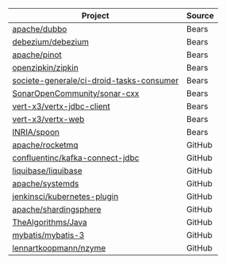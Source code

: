 | Project                                                                                                 | Source |
|---------------------------------------------------------------------------------------------------------|--------|
| [apache/dubbo](https://github.com/apache/dubbo)                                                         | Bears  |
| [debezium/debezium](https://github.com/debezium/debezium)                                               | Bears  |
| [apache/pinot](https://github.com/apache/pinot)                                                         | Bears  |
| [openzipkin/zipkin](https://github.com/openzipkin/zipkin)                                               | Bears  |
| [societe-generale/ci-droid-tasks-consumer](https://github.com/societe-generale/ci-droid-tasks-consumer) | Bears  |
| [SonarOpenCommunity/sonar-cxx](https://github.com/SonarOpenCommunity/sonar-cxx)                         | Bears  |
| [vert-x3/vertx-jdbc-client](https://github.com/vert-x3/vertx-jdbc-client)                               | Bears  |
| [vert-x3/vertx-web](https://github.com/vert-x3/vertx-web)                                               | Bears  |
| [INRIA/spoon](https://github.com/INRIA/spoon)                                                           | Bears  |
| [apache/rocketmq](https://github.com/apache/rocketmq)                                                   | GitHub |
| [confluentinc/kafka-connect-jdbc](https://github.com/confluentinc/kafka-connect-jdbc)                   | GitHub |
| [liquibase/liquibase](https://github.com/liquibase/liquibase)                                           | GitHub |
| [apache/systemds](https://github.com/apache/systemds)                                                   | GitHub |
| [jenkinsci/kubernetes-plugin](https://github.com/jenkinsci/kubernetes-plugin)                           | GitHub |
| [apache/shardingsphere](https://github.com/apache/shardingsphere)                                       | GitHub |
| [TheAlgorithms/Java](https://github.com/TheAlgorithms/Java)                                             | GitHub |
| [mybatis/mybatis-3](https://github.com/mybatis/mybatis-3)                                               | GitHub |
| [lennartkoopmann/nzyme](https://github.com/lennartkoopmann/nzyme)                                       | GitHub |
